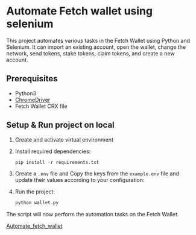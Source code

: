 # Automate Fetch wallet using selenium

This project automates various tasks in the Fetch Wallet using Python and Selenium. It can import an existing account, open the wallet, change the network, send tokens, stake tokens, claim tokens, and create a new account.

## Prerequisites

* Python3
* [ChromeDriver](https://chromedriver.chromium.org/downloads)
* Fetch Wallet CRX file

## Setup &  Run project on local

1. Create and activate virtual environment
2. Install required dependencies:

   ```python
   pip install -r requirements.txt
   ```

3. Create a `.env` file and Copy the keys from the `example.env` file and update their values according to your configuration:
4. Run the project:

   ```python
   python wallet.py
   ```

The script will now perform the automation tasks on the Fetch Wallet.

[Automate_fetch_wallet](https://user-images.githubusercontent.com/132581525/236232086-00570e9d-3818-4942-bc29-1da13cbeaaea.webm)
